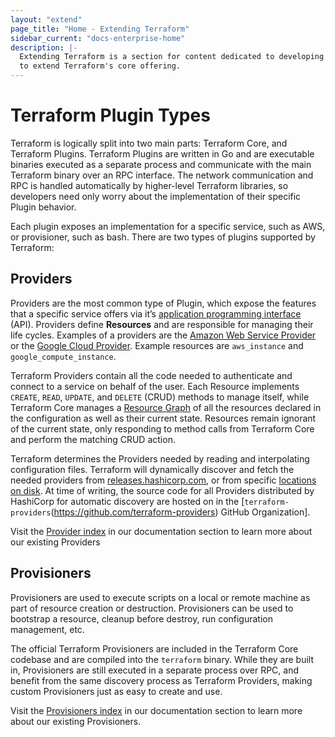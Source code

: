 ```yaml
---
layout: "extend"
page_title: "Home - Extending Terraform"
sidebar_current: "docs-enterprise-home"
description: |-
  Extending Terraform is a section for content dedicated to developing Plugins
  to extend Terraform's core offering.
---
```


# Terraform Plugin Types	

Terraform is logically split into two main parts: Terraform Core, and Terraform
Plugins. Terraform Plugins are written in Go and are executable binaries
executed as a separate process and communicate with the main Terraform binary
over an RPC interface. The network communication and RPC is handled
automatically by higher-level Terraform libraries, so developers need only worry
about the implementation of their specific Plugin behavior. 

Each plugin exposes an implementation for a specific service, such as AWS, or
provisioner, such as bash. There are two types of plugins supported by
Terraform:

## Providers

Providers are the most common type of Plugin, which expose the features that a
specific service offers via it’s [application programming
interface](https://en.wikipedia.org/wiki/Application_programming_interface)
(API). Providers define **Resources** and are responsible for managing their
life cycles. Examples of a providers are the [Amazon Web Service
Provider](/docs/providers/aws/index.html) or the [Google Cloud
Provider](/docs/providers/google/index.html). Example resources are
`aws_instance` and `google_compute_instance`. 

Terraform Providers contain all the code needed to authenticate and connect to a
service on behalf of the user. Each Resource implements `CREATE`, `READ`,
`UPDATE`, and `DELETE` (CRUD) methods to manage itself, while Terraform Core
manages a [Resource Graph](/docs/internals/graph.html) of all the resources
declared in the configuration as well as their current state. Resources remain
ignorant of the current state, only responding to method calls from Terraform
Core and perform the matching CRUD action. 

Terraform determines the Providers needed by reading and interpolating
configuration files. Terraform will dynamically discover and fetch the needed
providers from [releases.hashicorp.com](https://releases.hashicorp.com), or from
specific [locations on disk](/docs/extend/how-terraform-works.html#discovery).
At time of writing, the source code for all Providers distributed by HashiCorp
for automatic discovery are hosted on in the
[`terraform-providers`(https://github.com/terraform-providers) GitHub
Organization]. 

Visit the [Provider index](/docs/providers/index.html) in our documentation
section to learn more about our existing Providers

## Provisioners

Provisioners are used to execute scripts on a local or remote machine as part of
resource creation or destruction. Provisioners can be used to bootstrap a
resource, cleanup before destroy, run configuration management, etc.

The official Terraform Provisioners are included in the Terraform Core codebase
and are compiled into the `terraform` binary. While they are built in,
Provisioners are still executed in a separate process over RPC, and benefit from
the same discovery process as Terraform Providers, making custom Provisioners
just as easy to create and use. 

Visit the [Provisioners index](/docs/provisioners/index.html) in our
documentation section to learn more about our existing Provisioners. 
